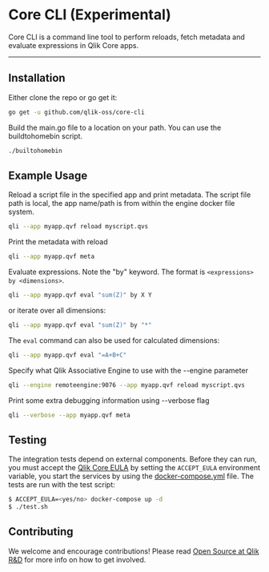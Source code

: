 # Core CLI (Experimental)
Core CLI is a command line tool to perform reloads, fetch metadata and evaluate expressions in Qlik Core apps.


---

## Installation
Either clone the repo or go get it:
```bash
go get -u github.com/qlik-oss/core-cli
```

Build the main.go file to a location on your path. You can use the buildtohomebin script.
```bash
./builtohomebin
```

## Example Usage
Reload a script file in the specified app and print metadata. The script file path is local, the app name/path is from within the engine docker file system.
```bash
qli --app myapp.qvf reload myscript.qvs
```

Print the metadata with reload
```bash
qli --app myapp.qvf meta
```

Evaluate expressions. Note the "by" keyword. The format is `<expressions> by <dimensions>`.

```bash
qli --app myapp.qvf eval "sum(Z)" by X Y
```

or iterate over all dimensions:

```bash
qli --app myapp.qvf eval "sum(Z)" by "*"
```

The `eval` command can also be used for calculated dimensions:

```bash
qli --app myapp.qvf eval "=A+B+C"
```

Specify what Qlik Associative Engine to use with the --engine parameter
```bash
qli --engine remoteengine:9076 --app myapp.qvf reload myscript.qvs
```

Print some extra debugging information using --verbose flag
```bash
qli --verbose --app myapp.qvf meta
```

## Testing

The integration tests depend on external components. Before they can run, you must accept the [Qlik Core EULA](https://qlikcore.com/beta/) 
by setting the `ACCEPT_EULA` environment variable, you start the services by using the [docker-compose.yml](./docker-compose.yml) file.
The tests are run with the test script:


```sh
$ ACCEPT_EULA=<yes/no> docker-compose up -d
$ ./test.sh
```

## Contributing
We welcome and encourage contributions! Please read [Open Source at Qlik R&D](https://github.com/qlik-oss/open-source)
for more info on how to get involved.
